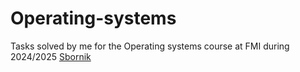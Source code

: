# Operating-systems
Tasks solved by me for the Operating systems course at FMI during 2024/2025
[Sbornik](https://os.qtrp.org/os-problems.pdf)
